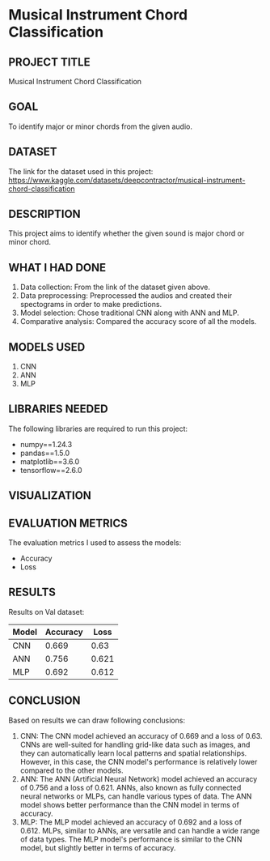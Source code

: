 # Musical Instrument Chord Classification

## PROJECT TITLE

Musical Instrument Chord Classification

## GOAL

To identify major or minor chords from the given audio.

## DATASET

The link for the dataset used in this project:  https://www.kaggle.com/datasets/deepcontractor/musical-instrument-chord-classification 

## DESCRIPTION

This project aims to identify whether the given sound is major chord or minor chord.

## WHAT I HAD DONE

1. Data collection: From the link of the dataset given above. 
2. Data preprocessing: Preprocessed the audios and created their spectograms in order to make predictions.
3. Model selection: Chose traditional CNN along with ANN and MLP.
4. Comparative analysis: Compared the accuracy score of all the models.

## MODELS USED

1. CNN
2. ANN
3. MLP


## LIBRARIES NEEDED

The following libraries are required to run this project:

- numpy==1.24.3
- pandas==1.5.0
- matplotlib==3.6.0
- tensorflow==2.6.0

## VISUALIZATION



## EVALUATION METRICS

The evaluation metrics I used to assess the models:

- Accuracy 
- Loss


## RESULTS
Results on Val dataset:

| Model      | Accuracy | Loss    |
|------------|----------|---------|
| CNN    | 0.669     | 0.63   |
| ANN    | 0.756     | 0.621    |
| MLP    | 0.692     | 0.612    |


## CONCLUSION
Based on results we can draw following conclusions:
1. CNN: The CNN model achieved an accuracy of 0.669 and a loss of 0.63. CNNs are well-suited for handling grid-like data such as images, and they can automatically learn local patterns and spatial relationships. However, in this case, the CNN model's performance is relatively lower compared to the other models.
2. ANN: The ANN (Artificial Neural Network) model achieved an accuracy of 0.756 and a loss of 0.621. ANNs, also known as fully connected neural networks or MLPs, can handle various types of data. The ANN model shows better performance than the CNN model in terms of accuracy.
3. MLP: The MLP model achieved an accuracy of 0.692 and a loss of 0.612. MLPs, similar to ANNs, are versatile and can handle a wide range of data types. The MLP model's performance is similar to the CNN model, but slightly better in terms of accuracy.